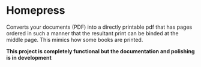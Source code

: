 # Homepress

Converts your documents (PDF) into a directly printable pdf that has pages
ordered in such a manner that the resultant print can be binded at the middle page.
This mimics how some books are printed.

**This project is completely functional but the documentation and polishing is in development**